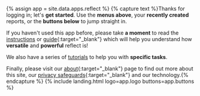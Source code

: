 {% assign app = site.data.apps.reflect %}
{% capture text %}Thanks for logging in; let's __get started__. Use the __menus above__, your __recently created__ reports, or the __buttons below__ to jump straight in.

If you haven't used this app before, please take __a moment__ to read the [instructions](#instructions) or [guide](/guides/reflect){:target="_blank"} which will help you understand how __versatile__ and __powerful__ reflect is!

We also have a series of [tutorials](#tutorials) to help you with __specific tasks__.

Finally, please visit our [about](/about/){:target="_blank"} page to find out more about this site, our [privacy safeguards](about/?highlight=privacy){:target="_blank"} and our technology.{% endcapture %}
{% include landing.html logo=app.logo buttons=app.buttons %}